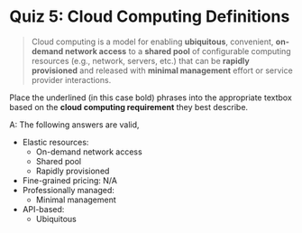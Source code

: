 # Quiz 5: Cloud Computing Definitions

> Cloud computing is a model for enabling **ubiquitous**, convenient, **on-demand network access** to a **shared pool** of configurable computing resources (e.g., network, servers, etc.) that can be **rapidly provisioned** and released with **minimal management** effort or service provider interactions.

Place the underlined (in this case bold) phrases into the appropriate textbox based on the **cloud computing requirement** they best describe.

A: The following answers are valid,

- Elastic resources:
  - On-demand network access
  - Shared pool
  - Rapidly provisioned
- Fine-grained pricing: N/A
- Professionally managed:
  - Minimal management
- API-based:
  - Ubiquitous
